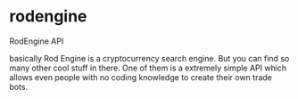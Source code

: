 # rodengine
RodEngine API 


basically Rod Engine is a cryptocurrency search engine.
But you can find so many other cool stuff in there.
One of them is a extremely simple API which allows even 
people with no coding knowledge to create their own trade bots.

